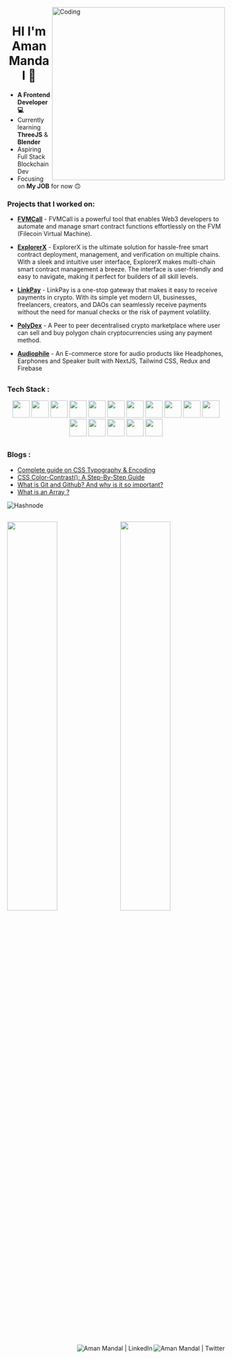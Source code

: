 <img align="right" alt="Coding" width="400" src="https://cdn.dribbble.com/users/1162077/screenshots/3848914/programmer.gif">

<h1 align="center">HI I'm Aman Mandal 👋  </h1>

- **A Frontend Developer 💻** <br />
- Currently learning **ThreeJS** & **Blender**
- Aspiring Full Stack Blockchain Dev 
- Focusing on **My JOB** for now 🙃

### Projects that I worked on:

 - [**FVMCall**](https://github.com/VaibhavArora19/hackFS) - FVMCall is a powerful tool that enables Web3 developers to automate and manage smart contract functions effortlessly on the FVM (Filecoin Virtual Machine).
   
 - [**ExplorerX**](https://explorerx.vercel.app/) - ExplorerX is the ultimate solution for hassle-free smart contract deployment, management, and verification on multiple chains. With a sleek and intuitive user interface, ExplorerX makes multi-chain smart contract management a breeze. The interface is user-friendly and easy to navigate, making it perfect for builders of all skill levels.
   
  - [**LinkPay**](https://linkpay.vercel.app/) - LinkPay is a one-stop gateway that makes it easy to receive payments in crypto. With its simple yet modern UI, businesses, freelancers, creators, and DAOs can seamlessly receive payments without the need for manual checks or the risk of payment volatility.
   
  - [**PolyDex**](https://poly-dex.vercel.app/) - A Peer to peer decentralised crypto marketplace where user can sell and buy polygon chain cryptocurrencies using any payment method.
  - [**Audiophile**](https://audiophile-aman.vercel.app/) - An E-commerce store for audio products like Headphones, Earphones and Speaker built with NextJS, Tailwind CSS, Redux and Firebase
  
##

### Tech Stack :

<div align="center">
<img src="https://cdn.jsdelivr.net/gh/devicons/devicon/icons/html5/html5-original.svg" width=40 height=40  />
<img src="https://cdn.jsdelivr.net/gh/devicons/devicon/icons/css3/css3-original.svg" width=40 height=40/>
<img src="https://cdn.jsdelivr.net/gh/devicons/devicon/icons/javascript/javascript-original.svg" width=40 height=40/>
<img src="https://cdn.jsdelivr.net/gh/devicons/devicon/icons/bootstrap/bootstrap-plain.svg" width=40 height=40/>
<img src="https://cdn.jsdelivr.net/gh/devicons/devicon/icons/typescript/typescript-original.svg" width=40 height=40 />
<img src="https://cdn.jsdelivr.net/gh/devicons/devicon/icons/tailwindcss/tailwindcss-plain.svg"  width=40 height=40/>
<img src="https://cdn.jsdelivr.net/gh/devicons/devicon/icons/solidity/solidity-original.svg" width=40 height=40/>
<img src="https://cdn.jsdelivr.net/gh/devicons/devicon/icons/react/react-original.svg" width=40 height=40/>
<img src="https://cdn.jsdelivr.net/gh/devicons/devicon/icons/nextjs/nextjs-original.svg" width=40 height=40 />
<img src="https://cdn.jsdelivr.net/gh/devicons/devicon/icons/firebase/firebase-plain.svg" width=40 height=40 />
<img src="https://cdn.jsdelivr.net/gh/devicons/devicon/icons/cplusplus/cplusplus-original.svg" width=40 height=40/>
<img src="https://cdn.jsdelivr.net/gh/devicons/devicon/icons/java/java-original.svg" width=40 height=40/>
<img src="https://cdn.jsdelivr.net/gh/devicons/devicon/icons/kotlin/kotlin-original.svg" width=40 height=40 />
<img src="https://cdn.jsdelivr.net/gh/devicons/devicon/icons/android/android-original.svg" width=40 height=40/>
<img src="https://cdn.jsdelivr.net/gh/devicons/devicon/icons/mysql/mysql-original.svg" width=40 height=40/>
<img src="https://cdn.jsdelivr.net/gh/devicons/devicon/icons/npm/npm-original-wordmark.svg" width=40 height=40 />


</div>

##

### Blogs :

- <a href="https://www.lambdatest.com/blog/css-typography-and-encoding/">Complete guide on CSS Typography & Encoding</a>
- <a href="https://www.lambdatest.com/blog/css-color-contrast/">CSS Color-Contrast(): A Step-By-Step Guide</a>
- <a href="https://www.lambdatest.com/blog/css-color-contrast/">What is Git and Github? And why is it so important?</a>
- <a href="https://amanmandal.hashnode.dev/what-is-an-array-and-why-its-so-popular">What is an Array ?</a>

<div>
  <img alt="Hashnode" src="https://img.shields.io/badge/Hashnode-2962FF?style=for-the-badge&logo=hashnode&logoColor=white"/>
</div>


##

<img  src="https://github-readme-stats.vercel.app/api?username=Aman-Mandal&show_icons=true&theme=react" width="48%" align="right" >
<img  src="https://github-readme-streak-stats.herokuapp.com/?user=Aman-Mandal&theme=react" width="48%" >

##

<a href="https://twitter.com/AmanMandal_">
  <img align="right" alt="Aman Mandal | Twitter "src="https://img.icons8.com/fluent/48/000000/twitter.png"/>
</a>
<a href="https://www.linkedin.com/in/amanmandal/">
  <img align="right" alt="Aman Mandal | LinkedIn "src="https://img.icons8.com/fluent/48/000000/linkedin.png"/>
</a>
